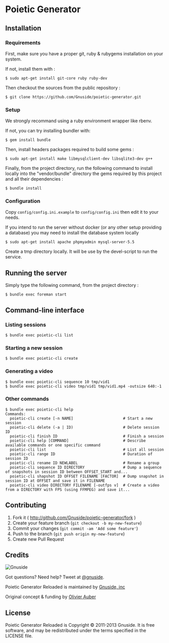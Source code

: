 Poietic Generator
=================

Installation
------------

### Requirements

First, make sure you have a proper git, ruby & rubygems installation on your system.

If not, install them with :

    $ sudo apt-get install git-core ruby ruby-dev  

Then checkout the sources from the public repository :

    $ git clone https://github.com/Gnuside/poietic-generator.git


### Setup

We strongly recommand using a ruby environment wrapper like rbenv.

If not, you can try installing bundler with:

    $ gem install bundle

Then, install  headers packages required to build some gems :

    $ sudo apt-get install make libmysqlclient-dev libsqlite3-dev g++

Finally, from the project directory, run the following command to install
locally into the "vendor/bundle" directory the gems required by this project
and all their dependencies :

    $ bundle install


### Configuration

Copy ``config/config.ini.example`` to ``config/config.ini`` then edit it to your needs.

If you intend to run the server without docker (or any other setup providing a database) you may need to install the database system locally

    $ sudo apt-get install apache phpmyadmin mysql-server-5.5


Create a tmp directory locally. It will be use by the devel-script to run the service.


Running the server
------------------

Simply type the following command, from the project directory :

    $ bundle exec foreman start

Command-line interface
----------------------

### Listing sessions

    $ bundle exec poietic-cli list

### Starting a new session

    $ bundle exec poietic-cli create

### Generating a video

    $ bundle exec poietic-cli sequence 10 tmp/vid1
    $ bundle exec poietic-cli video tmp/vid1 tmp/vid1.mp4 -outsize 640:-1

### Other commands

    $ bundle exec poietic-cli help
    Commands:
      poietic-cli create [-n NAME]                      # Start a new session
      poietic-cli delete (-a | ID)                      # Delete session ID
      poietic-cli finish ID                             # Finish a session
      poietic-cli help [COMMAND]                        # Describe available commands or one specific command
      poietic-cli list                                  # List all session
      poietic-cli range ID                              # Duration of session ID
      poietic-cli rename ID NEWLABEL                    # Rename a group
      poietic-cli sequence ID DIRECTORY                 # Dump a sequence of snapshots in session ID between OFFSET_START and...
      poietic-cli shapshot ID OFFSET FILENAME [FACTOR]  # Dump snapshot in session ID at OFFSET and save it in FILENAME
      poietic-cli video DIRECTORY FILENAME [-outfps v]  # Create a video from a DIRECTORY with FPS (using FFMPEG) and save it...


Contributing
------------

1. Fork it ( http://github.com/Gnuside/poietic-generator/fork )
2. Create your feature branch (`git checkout -b my-new-feature`)
3. Commit your changes (`git commit -am 'Add some feature'`)
4. Push to the branch (`git push origin my-new-feature`)
5. Create new Pull Request


Credits
-------

![Gnuside](http://www.gnuside.com/wp-content/themes/gnuside-ignition-0.2-1-g0d0a5ed/images/logo-whitebg-128.png)

Got questions? Need help? Tweet at [@gnuside](http://twitter.com/gnuside).

Poietic Generator Reloaded is maintained by [Gnuside, inc](http://gnuside.com)

Original concept & funding by [Olivier Auber](http://twitter.com/OlivierAuber)


License
-------

Poietic Generator Reloaded is Copyright © 2011-2013 Gnuside.
It is free software, and may be redistributed under the terms specified in the LICENSE file.

